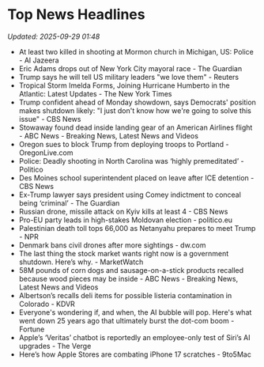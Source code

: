 # Top News Headlines

_Updated: 2025-09-29 01:48_

- At least two killed in shooting at Mormon church in Michigan, US: Police - Al Jazeera
- Eric Adams drops out of New York City mayoral race - The Guardian
- Trump says he will tell US military leaders "we love them" - Reuters
- Tropical Storm Imelda Forms, Joining Hurricane Humberto in the Atlantic: Latest Updates - The New York Times
- Trump confident ahead of Monday showdown, says Democrats' position makes shutdown likely: "I just don't know how we're going to solve this issue" - CBS News
- Stowaway found dead inside landing gear of an American Airlines flight - ABC News - Breaking News, Latest News and Videos
- Oregon sues to block Trump from deploying troops to Portland - OregonLive.com
- Police: Deadly shooting in North Carolina was ‘highly premeditated’ - Politico
- Des Moines school superintendent placed on leave after ICE detention - CBS News
- Ex-Trump lawyer says president using Comey indictment to conceal being ‘criminal’ - The Guardian
- Russian drone, missile attack on Kyiv kills at least 4 - CBS News
- Pro-EU party leads in high-stakes Moldovan election - politico.eu
- Palestinian death toll tops 66,000 as Netanyahu prepares to meet Trump - NPR
- Denmark bans civil drones after more sightings - dw.com
- The last thing the stock market wants right now is a government shutdown. Here’s why. - MarketWatch
- 58M pounds of corn dogs and sausage-on-a-stick products recalled because wood pieces may be inside - ABC News - Breaking News, Latest News and Videos
- Albertson’s recalls deli items for possible listeria contamination in Colorado - KDVR
- Everyone's wondering if, and when, the AI bubble will pop. Here's what went down 25 years ago that ultimately burst the dot-com boom - Fortune
- Apple’s ‘Veritas’ chatbot is reportedly an employee-only test of Siri’s AI upgrades - The Verge
- Here’s how Apple Stores are combating iPhone 17 scratches - 9to5Mac